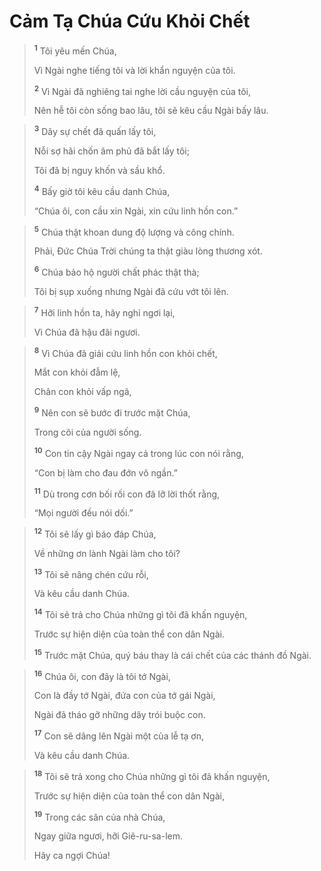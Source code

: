 # Cảm Tạ Chúa Cứu Khỏi Chết

> <sup><b>1</b></sup> Tôi yêu mến Chúa,
> 
> Vì Ngài nghe tiếng tôi và lời khẩn nguyện của tôi.
> 
> <sup><b>2</b></sup> Vì Ngài đã nghiêng tai nghe lời cầu nguyện của tôi,
> 
> Nên hễ tôi còn sống bao lâu, tôi sẽ kêu cầu Ngài bấy lâu.
>


> <sup><b>3</b></sup> Dây sự chết đã quấn lấy tôi,
> 
> Nỗi sợ hãi chốn âm phủ đã bắt lấy tôi;
> 
> Tôi đã bị nguy khốn và sầu khổ.
> 
> <sup><b>4</b></sup> Bấy giờ tôi kêu cầu danh Chúa,
> 
> “Chúa ôi, con cầu xin Ngài, xin cứu linh hồn con.”
>


> <sup><b>5</b></sup> Chúa thật khoan dung độ lượng và công chính.
> 
> Phải, Ðức Chúa Trời chúng ta thật giàu lòng thương xót.
> 
> <sup><b>6</b></sup> Chúa bảo hộ người chất phác thật thà;
> 
> Tôi bị sụp xuống nhưng Ngài đã cứu vớt tôi lên.
>


> <sup><b>7</b></sup> Hỡi linh hồn ta, hãy nghỉ ngơi lại,
> 
> Vì Chúa đã hậu đãi ngươi.
>


> <sup><b>8</b></sup> Vì Chúa đã giải cứu linh hồn con khỏi chết,
> 
> Mắt con khỏi đẫm lệ,
> 
> Chân con khỏi vấp ngã,
> 
> <sup><b>9</b></sup> Nên con sẽ bước đi trước mặt Chúa,
> 
> Trong cõi của người sống.
> 
> <sup><b>10</b></sup> Con tin cậy Ngài ngay cả trong lúc con nói rằng,
> 
> “Con bị làm cho đau đớn vô ngần.”
> 
> <sup><b>11</b></sup> Dù trong cơn bối rối con đã lỡ lời thốt rằng,
> 
> “Mọi người đều nói dối.”
>


> <sup><b>12</b></sup> Tôi sẽ lấy gì báo đáp Chúa,
> 
> Về những ơn lành Ngài làm cho tôi?
> 
> <sup><b>13</b></sup> Tôi sẽ nâng chén cứu rỗi,
> 
> Và kêu cầu danh Chúa.
> 
> <sup><b>14</b></sup> Tôi sẽ trả cho Chúa những gì tôi đã khấn nguyện,
> 
> Trước sự hiện diện của toàn thể con dân Ngài.
> 
> <sup><b>15</b></sup> Trước mặt Chúa, quý báu thay là cái chết của các thánh đồ Ngài.
>


> <sup><b>16</b></sup> Chúa ôi, con đây là tôi tớ Ngài,
> 
> Con là đầy tớ Ngài, đứa con của tớ gái Ngài,
> 
> Ngài đã tháo gỡ những dây trói buộc con.
> 
> <sup><b>17</b></sup> Con sẽ dâng lên Ngài một của lễ tạ ơn,
> 
> Và kêu cầu danh Chúa.
>


> <sup><b>18</b></sup> Tôi sẽ trả xong cho Chúa những gì tôi đã khấn nguyện,
> 
> Trước sự hiện diện của toàn thể con dân Ngài,
> 
> <sup><b>19</b></sup> Trong các sân của nhà Chúa,
> 
> Ngay giữa ngươi, hỡi Giê-ru-sa-lem.
> 
> Hãy ca ngợi Chúa!
>

